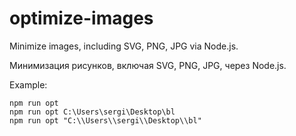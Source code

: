 # optimize-images

Minimize images, including SVG, PNG, JPG via Node.js.

Минимизация рисунков, включая SVG, PNG, JPG, через Node.js.

Example:

```console
npm run opt
npm run opt C:\Users\sergi\Desktop\bl
npm run opt "C:\\Users\\sergi\\Desktop\\bl"
```
